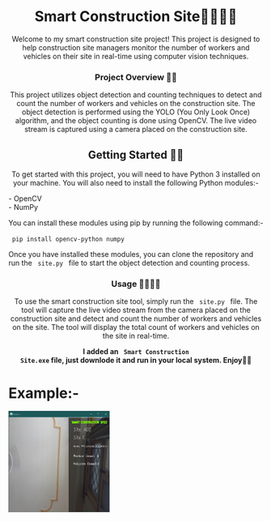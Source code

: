 
<h1 align="center"> Smart Construction Site👷‍♂️👨‍🔧</h1>
<p align="center">Welcome to my smart construction site project! This project is designed to help construction site managers monitor the number of workers and vehicles on their site in real-time using computer vision techniques.</p>

<h3 align="center">Project Overview 🕵️‍♂️ </h3>
<p align="center">This project utilizes object detection and counting techniques to detect and count the number of workers and vehicles on the construction site. The object detection is performed using the YOLO (You Only Look Once) algorithm, and the object counting is done using OpenCV. The live video stream is captured using a camera placed on the construction site.</p>

<h2 align="center">Getting Started 🤹‍♀️</h2>
<p align="center">To get started with this project, you will need to have Python 3 installed on your machine. You will also need to install the following Python modules:-</p>
- OpenCV <br>
- NumPy <br>  
<p > You can install these modules using pip by running the following command:-</p>
<code> pip install opencv-python numpy </code> <br>
<p>Once you have installed these modules, you can clone the repository and run the <code> site.py </code>  file to start the object detection and counting process.</p>

<h3 align="center">Usage 🤷‍♀️🤷‍♂️</h3>
<p align="center">To use the smart construction site tool, simply run the <code> site.py </code> file. The tool will capture the live video stream from the camera placed on the construction site and detect and count the number of workers and vehicles on the site. The tool will display the total count of workers and vehicles on the site in real-time.</p>

<b> <p align="center"> I added an <code> Smart Construction Site.exe</code> file, just downlode it and run in your local system. Enjoy🤩😍 </p> </b>

<h1>Example:-</h1>

<img align="center" height="200px" width="200px" src="Screenshot 2023-04-09 154743.jpg" alt="demo image">